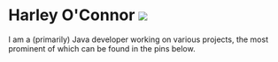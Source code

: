 # Harley O'Connor [![](http://cf.way2muchnoise.eu/author/HarleyOConnor.svg)](https://www.curseforge.com/members/harleyoconnor/)
I am a (primarily) Java developer working on various projects, the most prominent of which can be found in the pins below.
